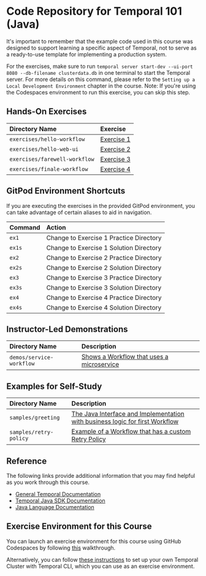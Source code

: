 # Code Repository for Temporal 101 (Java)

It's important to remember that the example code used in this course was designed to support learning a specific aspect of Temporal, not to serve as a ready-to-use template for implementing a production system.

For the exercises, make sure to run `temporal server start-dev --ui-port 8080 --db-filename clusterdata.db` in one terminal to start the Temporal server. For more details on this command, please refer to the `Setting up a Local Development Environment` chapter in the course. Note: If you're using the Codespaces environment to run this exercise, you can skip this step.

## Hands-On Exercises

| Directory Name                | Exercise                                            |
| :---------------------------- | :-------------------------------------------------- |
| `exercises/hello-workflow`    | [Exercise 1](exercises/hello-workflow/README.md)    |
| `exercises/hello-web-ui`      | [Exercise 2](exercises/hello-web-ui/README.md)      |
| `exercises/farewell-workflow` | [Exercise 3](exercises/farewell-workflow/README.md) |
| `exercises/finale-workflow`   | [Exercise 4](exercises/finale-workflow/README.md)   |

## GitPod Environment Shortcuts

If you are executing the exercises in the provided GitPod environment, you
can take advantage of certain aliases to aid in navigation.

| Command | Action                                  |
| :------ | :-------------------------------------- |
| `ex1`   | Change to Exercise 1 Practice Directory |
| `ex1s`  | Change to Exercise 1 Solution Directory |
| `ex2`   | Change to Exercise 2 Practice Directory |
| `ex2s`  | Change to Exercise 2 Solution Directory |
| `ex3`   | Change to Exercise 3 Practice Directory |
| `ex3s`  | Change to Exercise 3 Solution Directory |
| `ex4`   | Change to Exercise 4 Practice Directory |
| `ex4s`  | Change to Exercise 4 Solution Directory |

## Instructor-Led Demonstrations

| Directory Name           | Description                                                         |
| :----------------------- | :------------------------------------------------------------------ |
| `demos/service-workflow` | [Shows a Workflow that uses a microservice](demos/service-workflow) |

## Examples for Self-Study

| Directory Name         | Description                                                                                      |
| :--------------------- | :----------------------------------------------------------------------------------------------- |
| `samples/greeting`     | [The Java Interface and Implementation with business logic for first Workflow](samples/greeting) |
| `samples/retry-policy` | [Example of a Workflow that has a custom Retry Policy](samples/retry-policy)                     |

## Reference

The following links provide additional information that you may find helpful as you work through this course.

- [General Temporal Documentation](https://docs.temporal.io/)
- [Temporal Java SDK Documentation](https://www.javadoc.io/doc/io.temporal/temporal-sdk/latest/index.html)
- [Java Language Documentation](https://docs.oracle.com/en/java/)

## Exercise Environment for this Course

You can launch an exercise environment for this course using GitHub Codespaces by 
following [this](codespaces.md) walkthrough.

Alternatively, you can follow
[these instructions](https://learn.temporal.io/getting_started/java/dev_environment/) to
set up your own Temporal Cluster with Temporal CLI, which you can use as an
exercise environment.
